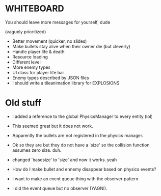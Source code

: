 # WHITEBOARD
You should leave more messages for yourself, dude

(vaguely prioritized)

+ Better movement (quicker, no slides)
+ Make bullets stay alive when their owner die (but cleverly)
+ Handle player life & death
+ Resource loading
+ Different level
+ More enemy types
+ UI class for player life bar
+ Enemy types described by JSON files
+ I should write a tileanimation library for EXPLOSIONS


# Old stuff
+ I added a reference to the global PhysicsManager to every entity (lol)
+ This seemed great but it does not work.
+ Apparently the bullets are not registered in the physics manager.
+ Ok so they are but they do not have a 'size' so the collision function assumes zero size. duh.
+ changed 'basesize' to 'size' and now it works. yeah

+ How do I make bullet and ennemy disappear based on physics events?
+ I want to make an event queue thing with the observer pattern
+ I did the event queue but no observer (YAGNI).
